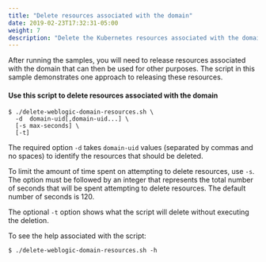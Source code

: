 ```yaml
---
title: "Delete resources associated with the domain"
date: 2019-02-23T17:32:31-05:00
weight: 7
description: "Delete the Kubernetes resources associated with the domain created while executing the samples."
---
```


After running the samples, you will need to release resources associated with the domain that
can then be used for other purposes. The script in this sample demonstrates one approach to releasing
these resources.

#### Use this script to delete resources associated with the domain

```shell
$ ./delete-weblogic-domain-resources.sh \
  -d  domain-uid[,domain-uid...] \
  [-s max-seconds] \
  [-t]
```
The required option `-d` takes `domain-uid` values (separated
 by commas and no spaces) to identify the resources that should be deleted.

To limit the amount of time spent on attempting to delete resources, use `-s`.
The option must be followed by an integer that represents the total number of seconds
that will be spent attempting to delete resources. The default number of seconds is 120.

The optional `-t` option shows what the script will delete without executing the deletion.

To see the help associated with the script:
```shell
$ ./delete-weblogic-domain-resources.sh -h
```
